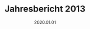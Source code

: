 ---
date: 2020.01.01
title: Jahresbericht 2013
expireOn: 2014-01-01
tags: [Schach]
thumbnail: 
    src: wahlkurse/schach/00_index_bg.jpg
    alt: Das WGG Schach Logo
---